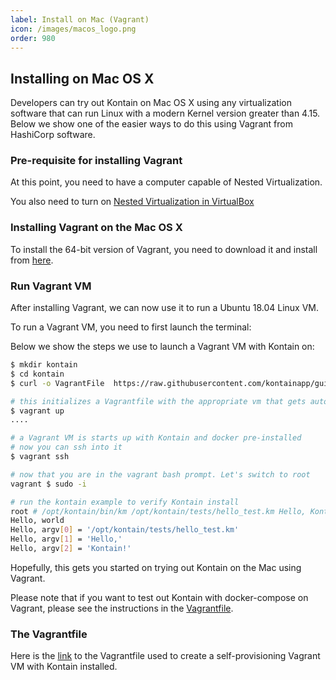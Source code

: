 ```yaml
---
label: Install on Mac (Vagrant)
icon: /images/macos_logo.png
order: 980
---
```


## Installing on Mac OS X
Developers can try out Kontain on Mac OS X using any virtualization software that can run Linux with a modern Kernel version greater than 4.15.  Below we show  one of the easier ways to do this using Vagrant from HashiCorp software.

### Pre-requisite for installing Vagrant
At this point, you need to have a computer capable of Nested Virtualization.

You also need to turn on [Nested Virtualization in VirtualBox](https://ostechnix.com/how-to-enable-nested-virtualization-in-virtualbox/)

### Installing Vagrant on the Mac OS X
To install the 64-bit version of Vagrant, you need to download it and install from [here](https://www.vagrantup.com/downloads).


### Run Vagrant VM
After installing Vagrant, we can now use it to run a Ubuntu 18.04 Linux VM.

To run a Vagrant VM, you need to first launch the terminal:

Below we show the steps we use to launch a Vagrant VM with Kontain on:

```bash
$ mkdir kontain
$ cd kontain
$ curl -o VagrantFile  https://raw.githubusercontent.com/kontainapp/guide/main/_vagrantfiles/vagrantfile_mac

# this initializes a Vagrantfile with the appropriate vm that gets auto-provisioned with Kontain
$ vagrant up
....

# a Vagrant VM is starts up with Kontain and docker pre-installed
# now you can ssh into it
$ vagrant ssh

# now that you are in the vagrant bash prompt. Let's switch to root
vagrant $ sudo -i

# run the kontain example to verify Kontain install
root # /opt/kontain/bin/km /opt/kontain/tests/hello_test.km Hello, Kontain!
Hello, world
Hello, argv[0] = '/opt/kontain/tests/hello_test.km'
Hello, argv[1] = 'Hello,'
Hello, argv[2] = 'Kontain!'
```

Hopefully, this gets you started on trying out Kontain on the Mac using Vagrant.

Please note that if you want to test out Kontain with docker-compose on Vagrant, please see the instructions in the [Vagrantfile](https://raw.githubusercontent.com/kontainapp/guide/main/_vagrantfiles/vagrantfile_mac).

### The Vagrantfile
Here is the [link](https://raw.githubusercontent.com/kontainapp/guide/main/_vagrantfiles/vagrantfile_mac) to the Vagrantfile used to create a self-provisioning Vagrant VM with Kontain installed.